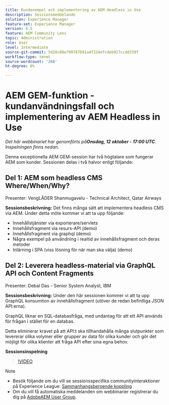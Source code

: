 ```yaml
---
title: Kundexempel och implementering av AEM Headless in Use
description: Sessionsmeddelande
solution: Experience Manager
feature-set: Experience Manager
version: 6.5
feature: AEM Community Lens
topic: Administration
role: User
level: Intermediate
source-git-commit: 5d20c88e799787b91a4f224efcdeb917ccdd259f
workflow-type: tm+mt
source-wordcount: '268'
ht-degree: 0%

---
```


# AEM GEM-funktion - kundanvändningsfall och implementering av AEM Headless in Use

*Det här webbinariet har genomförts på&#x200B;**Onsdag, 12 oktober - 17:00 UTC**. Inspelningen finns nedan.*

Denna exceptionella AEM GEM-session har två högtalare som fungerar AEM som kunder. Sessionen delas i två halvor enligt följande:

## Del 1: AEM som headless CMS Where/When/Why?

Presenter: VengLÄDER Shanmugavelu - Technical Architect, Qatar Airways

**Sessionsbeskrivning:**
Det finns många sätt att implementera headless CMS via AEM.
Under detta möte kommer vi att ta upp följande:

* Innehållstjänster via exporterare/servlets
* Innehållsfragment via resurs-API (demo)
* Innehållsfragment via graphql (demo)
* Några exempel på användning i realtid av innehållsfragment och deras metoder
* Inlärning i SPA (viss lösning för när man ska välja) (demo)

## Del 2: Leverera headless-material via GraphQL API och Content Fragments

Presenter: Debal Das - Senior System Analyst, IBM

**Sessionsbeskrivning:**
Under den här sessionen kommer vi att ta upp GraphQL konsumtion av innehållsfragment (utöver de redan befintliga JSON API:erna).

GraphQL liknar en SQL-databasfråga, med undantag för att ett API används för frågan i stället för en databas.

Detta eliminerar kravet på att API:t ska tillhandahålla många slutpunkter som levererar olika volymer eller grupper av data för olika kunder och gör det möjligt för olika klienter att fråga API efter sina egna behov.

**Sessionsinspelning**

>[!VIDEO](https://video.tv.adobe.com/v/3410160)

>[!NOTE]
>
>* Besök följande om du vill se sessionsspecifika communityinteraktioner på Experience League: [Sammanhangsberoende koppling](https://adobe.ly/3r6P4nr)
>* Om du vill få automatiska meddelanden om webbinarier registrerar du dig på [AdobeAEM User Group](https://aem-augs.adobe.com/).

